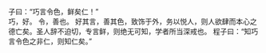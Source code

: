 子曰：“巧言令色，鲜矣仁！”  
巧，好。 
令，善也。 
好其言，善其色，致饰于外，务以悦人，则人欲肆而本心之德亡矣。圣人辞不迫切，专言鲜，则绝无可知，学者所当深戒也。 
程子曰：“知巧言令色之非仁，则知仁矣。”